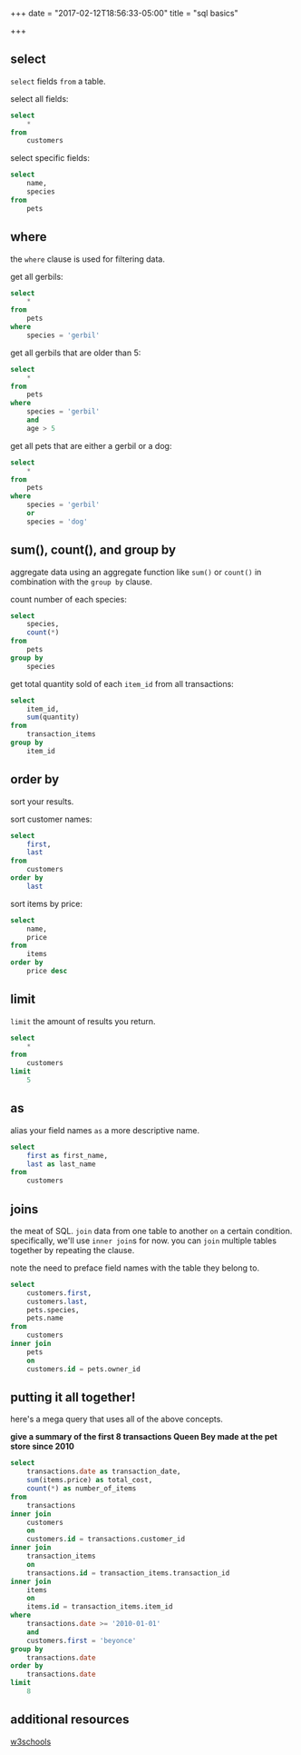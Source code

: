 +++
date = "2017-02-12T18:56:33-05:00"
title = "sql basics"

+++

## select

`select` fields `from` a table.

select all fields:

```sql
select
    *
from
    customers
```

select specific fields:

```sql
select
    name,
    species
from
    pets
```

## where

the `where` clause is used for filtering data.

get all gerbils:

```sql
select
    *
from
    pets
where
    species = 'gerbil'
```

get all gerbils that are older than 5:

```sql
select
    *
from
    pets
where
    species = 'gerbil'
    and
    age > 5
```

get all pets that are either a gerbil or a dog:

```sql
select
    *
from
    pets
where
    species = 'gerbil'
    or
    species = 'dog'
```

## sum(), count(), and group by

aggregate data using an aggregate function like `sum()` or `count()` in combination with the `group by` clause.

count number of each species:

```sql
select
    species,
    count(*)
from
    pets
group by
    species
```

get total quantity sold of each `item_id` from all transactions:

```sql
select
    item_id,
    sum(quantity)
from
    transaction_items
group by
    item_id
```

## order by

sort your results.

sort customer names:

```sql
select
    first,
    last
from
    customers
order by
    last
```

sort items by price:

```sql
select
    name,
    price
from
    items
order by
    price desc
```

## limit

`limit` the amount of results you return.

```sql
select
    *
from
    customers
limit
    5
```

## as

alias your field names `as` a more descriptive name.

```sql
select
    first as first_name,
    last as last_name
from
    customers
```

## joins

the meat of SQL. `join` data from one table to another `on` a certain condition. specifically, we'll use `inner join`s for now. you can `join` multiple tables together by repeating the clause.

note the need to preface field names with the table they belong to.

```sql
select
    customers.first,
    customers.last,
    pets.species,
    pets.name
from
    customers
inner join
    pets
    on
    customers.id = pets.owner_id
```

## putting it all together!

here's a mega query that uses all of the above concepts.

**give a summary of the first 8 transactions Queen Bey made at the pet store since 2010**

```sql
select
	transactions.date as transaction_date,
	sum(items.price) as total_cost,
	count(*) as number_of_items
from 
	transactions
inner join
	customers
	on
	customers.id = transactions.customer_id
inner join
	transaction_items
	on
	transactions.id = transaction_items.transaction_id
inner join
	items
	on
	items.id = transaction_items.item_id
where
	transactions.date >= '2010-01-01'
	and
	customers.first = 'beyonce'
group by
	transactions.date
order by
	transactions.date
limit
	8
```

## additional resources

[w3schools](http://www.w3schools.com/sql/sql_select.asp)
